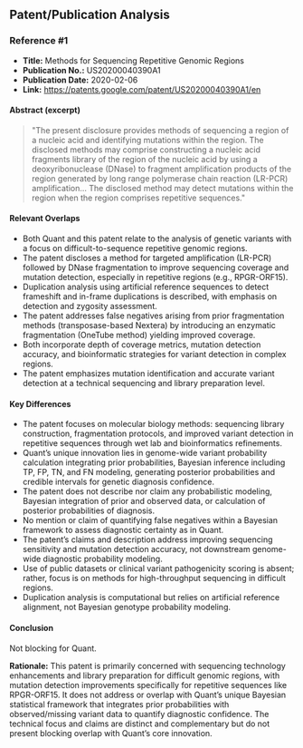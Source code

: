 ## Patent/Publication Analysis

### Reference #1

- **Title:** Methods for Sequencing Repetitive Genomic Regions
- **Publication No.:** US20200040390A1
- **Publication Date:** 2020-02-06
- **Link:** https://patents.google.com/patent/US20200040390A1/en

#### Abstract (excerpt)

> "The present disclosure provides methods of sequencing a region of a nucleic acid and identifying mutations within the region. The disclosed methods may comprise constructing a nucleic acid fragments library of the region of the nucleic acid by using a deoxyribonuclease (DNase) to fragment amplification products of the region generated by long range polymerase chain reaction (LR-PCR) amplification... The disclosed method may detect mutations within the region when the region comprises repetitive sequences."

#### Relevant Overlaps

- Both Quant and this patent relate to the analysis of genetic variants with a focus on difficult-to-sequence repetitive genomic regions.
- The patent discloses a method for targeted amplification (LR-PCR) followed by DNase fragmentation to improve sequencing coverage and mutation detection, especially in repetitive regions (e.g., RPGR-ORF15).
- Duplication analysis using artificial reference sequences to detect frameshift and in-frame duplications is described, with emphasis on detection and zygosity assessment.
- The patent addresses false negatives arising from prior fragmentation methods (transposase-based Nextera) by introducing an enzymatic fragmentation (OneTube method) yielding improved coverage.
- Both incorporate depth of coverage metrics, mutation detection accuracy, and bioinformatic strategies for variant detection in complex regions.
- The patent emphasizes mutation identification and accurate variant detection at a technical sequencing and library preparation level.

#### Key Differences

- The patent focuses on molecular biology methods: sequencing library construction, fragmentation protocols, and improved variant detection in repetitive sequences through wet lab and bioinformatics refinements.
- Quant’s unique innovation lies in genome-wide variant probability calculation integrating prior probabilities, Bayesian inference including TP, FP, TN, and FN modeling, generating posterior probabilities and credible intervals for genetic diagnosis confidence.
- The patent does not describe nor claim any probabilistic modeling, Bayesian integration of prior and observed data, or calculation of posterior probabilities of diagnosis.
- No mention or claim of quantifying false negatives within a Bayesian framework to assess diagnostic certainty as in Quant.
- The patent’s claims and description address improving sequencing sensitivity and mutation detection accuracy, not downstream genome-wide diagnostic probability modeling.
- Use of public datasets or clinical variant pathogenicity scoring is absent; rather, focus is on methods for high-throughput sequencing in difficult regions.
- Duplication analysis is computational but relies on artificial reference alignment, not Bayesian genotype probability modeling.

#### Conclusion

Not blocking for Quant.

**Rationale:** This patent is primarily concerned with sequencing technology enhancements and library preparation for difficult genomic regions, with mutation detection improvements specifically for repetitive sequences like RPGR-ORF15. It does not address or overlap with Quant’s unique Bayesian statistical framework that integrates prior probabilities with observed/missing variant data to quantify diagnostic confidence. The technical focus and claims are distinct and complementary but do not present blocking overlap with Quant’s core innovation.
